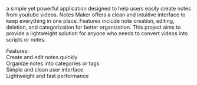 a simple yet powerful application designed to help users easily create notes from youtube videos. Notes Maker offers a clean and intuitive interface to keep everything in one place. Features include note creation, editing, deletion, and categorization for better organization. This project aims to provide a lightweight solution for anyone who needs to convert videos into scripts or notes.   
       
Features:         
Create and edit notes quickly       
Organize notes into categories or tags         
Simple and clean user interface         
Lightweight and fast performance     
 

  


  
 
